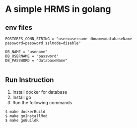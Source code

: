 # A simple HRMS in golang

## env files
```
POSTGRES_CONN_STRING = "user=username dbname=databaseName password=password sslmode=disable"

DB_NAME = "usename"
DB_USERNAME = "password"
DB_PASSWORD = "databaseName"


```

## Run Instruction
1. Install docker for database 
2. Install go
3. Run the following commands
```
$ make dockerBuild
$ make goInstallMod
$ make goBuildR
```